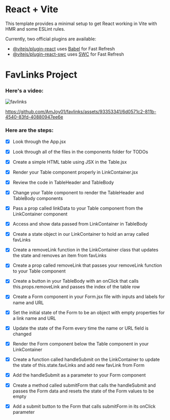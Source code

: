 # React + Vite

This template provides a minimal setup to get React working in Vite with HMR and some ESLint rules.

Currently, two official plugins are available:

- [@vitejs/plugin-react](https://github.com/vitejs/vite-plugin-react/blob/main/packages/plugin-react/README.md) uses [Babel](https://babeljs.io/) for Fast Refresh
- [@vitejs/plugin-react-swc](https://github.com/vitejs/vite-plugin-react-swc) uses [SWC](https://swc.rs/) for Fast Refresh

# FavLinks Project

### Here's a video:
![favlinks](https://github.com/AmJoy01/favlinks/assets/93353341/9813d21c-14ef-40a5-8b96-a2f61a13594f)

https://github.com/AmJoy01/favlinks/assets/93353341/6d0571c2-811b-4540-83fd-40880947ee6e


### Here are the steps:

- [x] Look through the App.jsx
- [x] Look through all of the files in the components folder for TODOs
- [x] Create a simple HTML table using JSX in the Table.jsx
- [x] Render your Table component properly in LinkContainer.jsx
- [x] Review the code in TableHeader and TableBody
- [x] Change your Table component to render the TableHeader and TableBody components
- [x] Pass a prop called linkData to your Table component from the LinkContainer component
- [x] Access and show data passed from LinkContainer in TableBody
- [x] Create a state object in our LinkContainer to hold an array called favLinks
- [x] Create a removeLink function in the LinkContainer class that updates the state and removes an item from favLinks
- [x] Create a prop called removeLink that passes your removeLink function to your Table component
- [x] Create a button in your TableBody with an onClick that calls this.props.removeLink and passes the index of the table row
- [x] Create a Form component in your Form.jsx file with inputs and labels for name and URL
- [x] Set the initial state of the Form to be an object with empty properties for a link name and URL
- [x] Update the state of the Form every time the name or URL field is changed
- [x] Render the Form component below the Table component in your LinkContainer
- [x] Create a function called handleSubmit on the LinkContainer to update the state of this.state.favLinks and add new favLink from Form
- [x] Add the handleSubmit as a parameter to your Form component
- [x] Create a method called submitForm that calls the handleSubmit and passes the Form data and resets the state of the Form values to be empty
- [x] Add a submit button to the Form that calls submitForm in its onClick parameter

